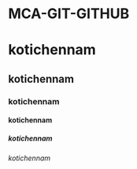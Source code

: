 # MCA-GIT-GITHUB
# kotichennam
## kotichennam
### kotichennam
#### kotichennam
##### kotichennam
###### kotichennam
